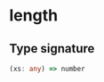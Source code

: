 # length

## Type signature

<!-- prettier-ignore-start -->
```typescript
(xs: any) => number
```
<!-- prettier-ignore-end -->
